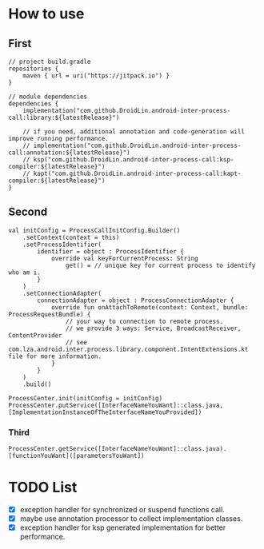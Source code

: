 # How to use

## First
```
// project build.gradle
repositories {
    maven { url = uri("https://jitpack.io") }
}

// module dependencies
dependencies {
    implementation("com.github.DroidLin.android-inter-process-call:library:${latestRelease}")

    // if you need, additional annotation and code-generation will improve running performance.
    // implementation("com.github.DroidLin.android-inter-process-call:annotation:${latestRelease}")
    // ksp("com.github.DroidLin.android-inter-process-call:ksp-compiler:${latestRelease}")
    // kapt("com.github.DroidLin.android-inter-process-call:kapt-compiler:${latestRelease}")
}
```

## Second

```
val initConfig = ProcessCallInitConfig.Builder()
    .setContext(context = this)
    .setProcessIdentifier(
        identifier = object : ProcessIdentifier {
            override val keyForCurrentProcess: String
                get() = // unique key for current process to identify who am i.
        }
    )
    .setConnectionAdapter(
        connectionAdapter = object : ProcessConnectionAdapter {
            override fun onAttachToRemote(context: Context, bundle: ProcessRequestBundle) {
                // your way to connection to remote process.
                // we provide 3 ways: Service, BroadcastReceiver, ContentProvider
                // see com.lza.android.inter.process.library.component.IntentExtensions.kt file for more information.
            }
        }
    )
    .build()

ProcessCenter.init(initConfig = initConfig)
ProcessCenter.putService([InterfaceNameYouWant]::class.java, [ImplementationInstanceOfTheInterfaceNameYouProvided])
```

### Third
```
ProcessCenter.getService([InterfaceNameYouWant]::class.java).[functionYouWant]([parametersYouWant])
```

# TODO List
- [x] exception handler for synchronized or suspend functions call.
- [x] maybe use annotation processor to collect implementation classes.
- [x] exception handler for ksp generated implementation for better performance.